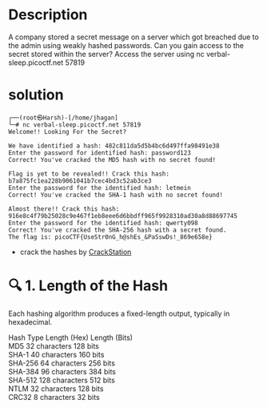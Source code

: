 # Description
A company stored a secret message on a server which got breached due to the admin using weakly hashed passwords. Can you gain access to the secret stored within the server?
Access the server using nc verbal-sleep.picoctf.net 57819

# solution

```
┌──(root㉿Harsh)-[/home/jhagan]
└─# nc verbal-sleep.picoctf.net 57819
Welcome!! Looking For the Secret?

We have identified a hash: 482c811da5d5b4bc6d497ffa98491e38
Enter the password for identified hash: password123
Correct! You've cracked the MD5 hash with no secret found!

Flag is yet to be revealed!! Crack this hash: b7a875fc1ea228b9061041b7cec4bd3c52ab3ce3
Enter the password for the identified hash: letmein
Correct! You've cracked the SHA-1 hash with no secret found!

Almost there!! Crack this hash: 916e8c4f79b25028c9e467f1eb8eee6d6bbdff965f9928310ad30a8d88697745
Enter the password for the identified hash: qwerty098
Correct! You've cracked the SHA-256 hash with a secret found.
The flag is: picoCTF{UseStr0nG_h@shEs_&PaSswDs!_869e658e}
```

- crack the hashes by  [CrackStation](https://crackstation.net/)

# 🔍 1. Length of the Hash
Each hashing algorithm produces a fixed-length output, typically in hexadecimal.  

Hash Type	Length (Hex)	Length (Bits)  
MD5	32 characters	128 bits  
SHA-1	40 characters	160 bits  
SHA-256	64 characters	256 bits  
SHA-384	96 characters	384 bits  
SHA-512	128 characters	512 bits  
NTLM	32 characters	128 bits  
CRC32	8 characters	32 bits  

